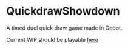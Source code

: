 # QuickdrawShowdown
 A timed duel quick draw game made in Godot.
 
 Current WIP should be playable [here](https://zami77.github.io/QuickdrawShowdown/)
